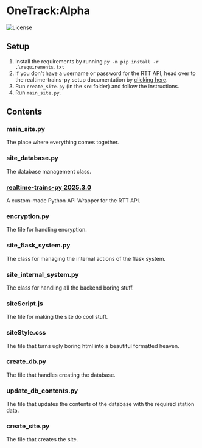 # OneTrack:Alpha

![License](https://img.shields.io/github/license/anonymous44401/OneTrack)

## Setup

1. Install the requirements by running `py -m pip install -r .\requirements.txt`
2. If you don't have a username or password for the RTT API, head over to the realtime-trains-py setup documentation by [clicking here](https://github.com/realtime-trains-lang/realtime-trains-py/wiki/Setup#i-dont-have-a-username-or-password).
3. Run `create_site.py` (in the `src` folder) and follow the instructions. 
4. Run `main_site.py`.

## Contents

### main_site.py 
The place where everything comes together.

### site_database.py
The database management class.

### [realtime-trains-py 2025.3.0](https://github.com/realtime-trains-lang/realtime-trains-py/tree/v2025.3.0)
A custom-made Python API Wrapper for the RTT API.

### encryption.py
The file for handling encryption.

### site_flask_system.py
The class for managing the internal actions of the flask system.

### site_internal_system.py
The class for handling all the backend boring stuff.

### siteScript.js
The file for making the site do cool stuff.

### siteStyle.css
The file that turns ugly boring html into a beautiful formatted heaven.

### create_db.py
The file that handles creating the database.

### update_db_contents.py
The file that updates the contents of the database with the required station data.

### create_site.py
The file that creates the site.